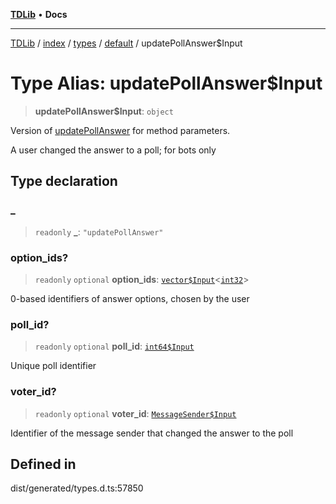[**TDLib**](../../../../../../README.md) • **Docs**

***

[TDLib](../../../../../../modules.md) / [index](../../../../../README.md) / [types](../../../README.md) / [default](../README.md) / updatePollAnswer$Input

# Type Alias: updatePollAnswer$Input

> **updatePollAnswer$Input**: `object`

Version of [updatePollAnswer](updatePollAnswer.md) for method parameters.

A user changed the answer to a poll; for bots only

## Type declaration

### \_

> `readonly` **\_**: `"updatePollAnswer"`

### option\_ids?

> `readonly` `optional` **option\_ids**: [`vector$Input`](vector$Input.md)\<[`int32`](int32-1.md)\>

0-based identifiers of answer options, chosen by the user

### poll\_id?

> `readonly` `optional` **poll\_id**: [`int64$Input`](int64$Input-1.md)

Unique poll identifier

### voter\_id?

> `readonly` `optional` **voter\_id**: [`MessageSender$Input`](MessageSender$Input.md)

Identifier of the message sender that changed the answer to the poll

## Defined in

dist/generated/types.d.ts:57850
